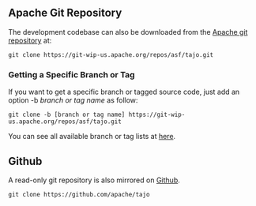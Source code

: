 <!--
  Licensed to the Apache Software Foundation (ASF) under one
  or more contributor license agreements.  See the NOTICE file
  distributed with this work for additional information
  regarding copyright ownership.  The ASF licenses this file
  to you under the Apache License, Version 2.0 (the
  "License"); you may not use this file except in compliance
  with the License.  You may obtain a copy of the License at

      http://www.apache.org/licenses/LICENSE-2.0

  Unless required by applicable law or agreed to in writing, software
  distributed under the License is distributed on an "AS IS" BASIS,
  WITHOUT WARRANTIES OR CONDITIONS OF ANY KIND, either express or implied.
  See the License for the specific language governing permissions and
  limitations under the License.
-->


## Apache Git Repository

The development codebase can also be downloaded from the [Apache git repository](https://git-wip-us.apache.org/repos/asf/tajo.git) at:

```
git clone https://git-wip-us.apache.org/repos/asf/tajo.git
```

### Getting a Specific Branch or Tag
If you want to get a specific branch or tagged source code, just add an option -b *branch or tag name* as follow:

```
git clone -b [branch or tag name] https://git-wip-us.apache.org/repos/asf/tajo.git
```

You can see all available branch or tag lists at [here](https://git-wip-us.apache.org/repos/asf?p=tajo.git;a=tags).

## Github

A read-only git repository is also mirrored on [Github](https://github.com/apache/tajo).

```
git clone https://github.com/apache/tajo
```

